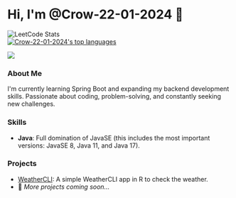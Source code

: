 # Hi, I'm @Crow-22-01-2024 👋

![LeetCode Stats](https://leetcard.jacoblin.cool/Crow_666)
<br>
[![Crow-22-01-2024's top languages](https://github-readme-stats.vercel.app/api/top-langs/?username=Crow-22-01-2024&theme=blue-green)](https://github.com/anuraghazra/github-readme-stats)

<img src="https://camo.githubusercontent.com/db14b0fddc0ac78eedd67d83d37029054872edf64f3c537a5820e7eed1ab8bf8/68747470733a2f2f736b696c6c69636f6e732e6465762f69636f6e733f693d6a6176612c63732c6373732c706f7374677265732c68746d6c2c6c696e75782c70792c267065726c696e653d3134" data-canonical-src="https://skillicons.dev/icons?i=java,linux,ruby,&amp;perline=14" style="max-width: 100%;">

### About Me
I'm currently learning Spring Boot and expanding my backend development skills. Passionate about coding, problem-solving, and constantly seeking new challenges.

### Skills
- **Java**: Full domination of JavaSE (this includes the most important versions: JavaSE 8, Java 11, and Java 17).

### Projects
- [WeatherCLI](https://github.com/Crow-22-01-2024/weathercliapp): A simple WeatherCLI app in R to check the weather.
- 🚧 *More projects coming soon...*





<!---
Crow-22-01-2024/Crow-22-01-2024 is a ✨ special ✨ repository because its `README.md` (this file) appears on your GitHub profile.
You can click the Preview link to take a look at your changes.
--->
